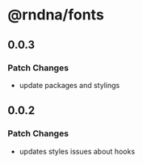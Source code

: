 # @rndna/fonts

## 0.0.3

### Patch Changes

- update packages and stylings

## 0.0.2

### Patch Changes

- updates styles issues about hooks

